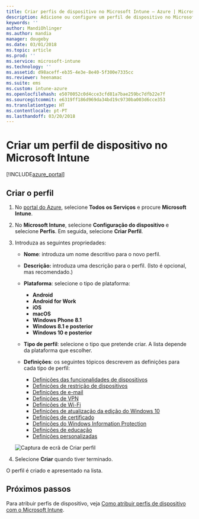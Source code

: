 ```yaml
---
title: Criar perfis de dispositivo no Microsoft Intune – Azure | Microsoft Docs
description: Adicione ou configure um perfil de dispositivo no Microsoft Intune, incluindo a seleção do tipo de plataforma e a configuração das definições no portal do Azure.
keywords: ''
author: MandiOhlinger
ms.author: mandia
manager: dougeby
ms.date: 03/01/2018
ms.topic: article
ms.prod: ''
ms.service: microsoft-intune
ms.technology: ''
ms.assetid: d98aceff-eb35-4e3e-8e40-5f300e7335cc
ms.reviewer: heenamac
ms.suite: ems
ms.custom: intune-azure
ms.openlocfilehash: e5070052c0d4cce3cfd81a7bae259bc7dfb22e7f
ms.sourcegitcommit: e6319ff186d969da34bd19c9730ba003d6cce353
ms.translationtype: HT
ms.contentlocale: pt-PT
ms.lasthandoff: 03/20/2018
---
```

# <a name="create-a-device-profile-in-microsoft-intune"></a>Criar um perfil de dispositivo no Microsoft Intune

[!INCLUDE[azure_portal](./includes/azure_portal.md)]

## <a name="create-the-profile"></a>Criar o perfil
1. No [portal do Azure](https://portal.azure.com), selecione **Todos os Serviços** e procure **Microsoft Intune**.

2. No **Microsoft Intune**, selecione **Configuração do dispositivo** e selecione **Perfis**. Em seguida, selecione **Criar Perfil**.

3. Introduza as seguintes propriedades:

    - **Nome**: introduza um nome descritivo para o novo perfil.
    - **Descrição:** introduza uma descrição para o perfil. (Isto é opcional, mas recomendado.)
    - **Plataforma**: selecione o tipo de plataforma:  

        - **Android**
        - **Android for Work**
        - **iOS**
        - **macOS**
        - **Windows Phone 8.1**
        - **Windows 8.1 e posterior**
        - **Windows 10 e posterior**

    - **Tipo de perfil**: selecione o tipo que pretende criar. A lista depende da plataforma que escolher.
    - **Definições**: os seguintes tópicos descrevem as definições para cada tipo de perfil:

        -  [Definições das funcionalidades de dispositivos](device-features-configure.md)
        -  [Definições de restrição de dispositivos](device-restrictions-configure.md)
        -  [Definições de e-mail](email-settings-configure.md)
        -  [Definições de VPN](vpn-settings-configure.md)
        -  [Definições de Wi-Fi](wi-fi-settings-configure.md)
        -  [Definições de atualização da edição do Windows 10](edition-upgrade-configure-windows-10.md)
        -  [Definições de certificado](certificates-configure.md)
        -  [Definições do Windows Information Protection](windows-information-protection-configure.md)
        -  [Definições de educação](education-settings-configure.md)
        -  [Definições personalizadas](custom-settings-configure.md)

    ![Captura de ecrã de Criar perfil](./media/create-device-profile.png)

4. Selecione **Criar** quando tiver terminado.

O perfil é criado e apresentado na lista.


## <a name="next-steps"></a>Próximos passos
Para atribuir perfis de dispositivo, veja [Como atribuir perfis de dispositivo com o Microsoft Intune](device-profile-assign.md).
